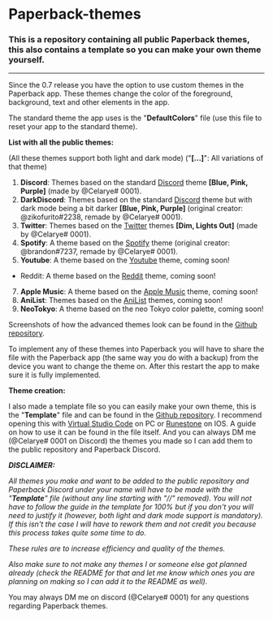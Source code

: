 # Paperback-themes
### This is a repository containing all public Paperback themes, this also contains a template so you can make your own theme yourself.

---

Since the 0.7 release you have the option to use custom themes in the Paperback app. These themes change the color of the foreground, background, text and other elements in the app.

The standard theme the app uses is the "**DefaultColors**" file (use this file to reset your app to the standard theme).

**List with all the public themes:**

(All these themes support both light and dark mode)
("**[...]**": All variations of that theme)

1) **Discord**: Themes based on the standard [Discord](https://discord.com/) theme **[Blue, Pink, Purple]** (made by @Celarye# 0001).
2) **DarkDiscord**: Themes based on the standard [Discord](https://discord.com/) theme but with dark mode being a bit darker **[Blue, Pink, Purple]** (original creator: @zikofurito#2238, remade by @Celarye# 0001).
3) **Twitter**: Themes based on the [Twitter](https://twitter.com/) themes **[Dim, Lights Out]** (made by @Celarye# 0001).
4) **Spotify**: A theme based on the [Spotify](https://www.spotify.com/) theme (original creator: @brandon#7237, remade by @Celarye# 0001).
5) **Youtube**: A theme based on the [Youtube](https://www.youtube.com/) theme, coming soon!
- Reddit: A theme based on the [Reddit](https://www.reddit.com/) theme, coming soon!
7) **Apple Music**: A theme based on the [Apple Music](https://music.apple.com/) theme, coming soon!
8) **AniList**: Themes based on the [AniList](https://anilist.co/) themes, coming soon!
9) **NeoTokyo**: A theme based on the neo Tokyo color palette, coming soon!

Screenshots of how the advanced themes look can be found in the [Github repository](https://github.com/Celarye/Paperback-themes).

To implement any of these themes into Paperback you will have to share the file with the Paperback app (the same way you do with a backup) from the device you want to change the theme on. After this restart the app to make sure it is fully implemented.

**Theme creation:**

I also made a template file so you can easily make your own theme, this is the "**Template**" file and can be found in the [Github repository](https://github.com/Celarye/Paperback-themes). I recommend opening this with [Virtual Studio Code](https://code.visualstudio.com/) on PC or [Runestone](https://apps.apple.com/gb/app/runestone-text-editor/id1548193893) on IOS. A guide on how to use it can be found in the file itself. And you can always DM me (@Celarye# 0001 on Discord) the themes you made so I can add them to the public repository and Paperback Discord.

***DISCLAIMER:***

*All themes you make and want to be added to the public repository and Paperback Discord under your name will have to be made with the "**Template**" file (without any line starting with "//" removed).*
*You will not have to follow the guide in the template for 100% but if you don't you will need to justify it (however, both light and dark mode support is mandatory).*
*If this isn't the case I will have to rework them and not credit you because this process takes quite some time to do.*

*These rules are to increase efficiency and quality of the themes.*

*Also make sure to not make any themes I or someone else got planned already (check the README for that and let me know which ones you are planning on making so I can add it to the README as well).*

You may always DM me on discord (@Celarye# 0001) for any questions regarding Paperback themes.